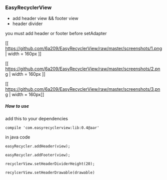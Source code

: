 ###  EasyRecyclerView

* add header view && footer view
* header divider

you must add header or footer before setAdapter 

[[ https://github.com/6a209/EasyRecyclerView/raw/master/screenshots/1.png | width = 160px ]]

[[ https://github.com/6a209/EasyRecyclerView/raw/master/screenshots/2.png | width = 160px ]]

[[ https://github.com/6a209/EasyRecyclerView/raw/master/screenshots/3.png | width = 160px]]

##### How to use

add this to your dependencies

```
compile 'com.easyrecyclerview:lib:0.4@aar'

```

in java code 
 
```
easyRecycler.addHeader(view);

easyRecycler.addFooter(view);

recyclerView.setHeaderDividerHeight(20);

recylcerView.setHeaderDrawable(drawable)

```
